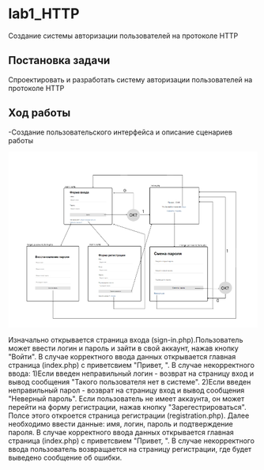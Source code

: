 # lab1_HTTP
Создание системы авторизации пользователей на протоколе HTTP
## Постановка задачи 
Спроектировать и разработать систему авторизации пользователей на протоколе HTTP
## Ход работы 
 -Создание пользовательского интерфейса и описание сценариев работы
 
 ![рис.1:Интрефейс](https://github.com/Daniil-Kazakov1/lab1_HTTP/blob/main/интерфейс.png)

Изначально открывается страница входа (sign-in.php).Пользователь может ввести логин и пароль и зайти в свой аккаунт, нажав кнопку "Войти". В случае корректного ввода данных открывается главная страница (index.php) с приветсвием "Привет, <name>".
 В случае некорректного ввода: 
 1)Если введен неправильный логин - возврат на страницу вход и вывод сообщения "Такого пользователя нет в системе".
 2)Если введен неправильный парол - возврат на страницу вход и вывод сообщения "Неверный пароль".
 Если пользователь не имеет аккаунта, он может перейти на форму регистрации, нажав кнопку "Зарегестрироваться". Полсе этого откроется страница регистрации (registration.php). Далее необходимо ввести данные: имя, логин, пароль и подтверждение пароля. В случае корректного ввода данных открывается главная страница (index.php) с приветсвием "Привет, <name>". В случае некорректного ввода пользователь возвращается на страницу регистрации, где будет выведено сообщение об ошибки.
